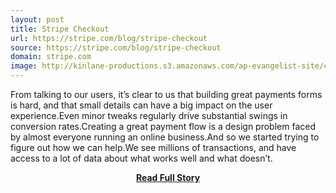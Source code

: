```yaml
---
layout: post
title: Stripe Checkout
url: https://stripe.com/blog/stripe-checkout
source: https://stripe.com/blog/stripe-checkout
domain: stripe.com
image: http://kinlane-productions.s3.amazonaws.com/ap-evangelist-site/curated/screenshots/9352_api500_com.png
---
```


<p>From talking to our users, it’s clear to us that building great payments forms is hard, and that small details can have a big impact on the user experience.Even minor tweaks regularly drive substantial swings in conversion rates.Creating a great payment flow is a design problem faced by almost everyone running an online business.And so we started trying to figure out how we can help.We see millions of transactions, and have access to a lot of data about what works well and what doesn’t.</p>
<center><p><a href="https://stripe.com/blog/stripe-checkout" style='padding:25px; font-sze:18px; font-weight: bold;'>Read Full Story</a></p></center>
